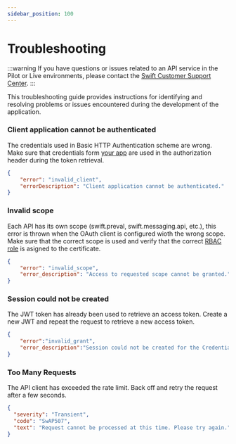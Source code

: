 ```yaml
---
sidebar_position: 100
---
```


# Troubleshooting

:::warning
If you have questions or issues related to an API service in the Pilot or Live environments, please contact the [Swift Customer Support Center](https://www.swift.com/contact-us/support).
:::

This troubleshooting guide provides instructions for identifying and resolving problems or issues encountered
during the development of the application.

### Client application cannot be authenticated

The credentials used in Basic HTTP Authentication scheme are wrong. Make sure that credentials form [your app](./security/application-credentials) are used in the authorization header during the token retrieval.

```JSON
{
    "error": "invalid_client",
    "errorDescription": "Client application cannot be authenticated."
}
```

### Invalid scope

Each API has its own scope (swift.preval, swift.messaging.api, etc.), this error is thrown when the OAuth client is configured wioth the wrong scope.
Make sure that the correct scope is used and verify that the correct [RBAC role](./security/swiftnet-pki/rbac-roles) is asigned to the certificate.

```JSON
{
    "error": "invalid_scope",
    "error_description": "Access to requested scope cannot be granted."
}
```

### Session could not be created

The JWT token has already been used to retrieve an access token. Create a new JWT and repeat the request to retrieve a new access token.

```json
{
    "error":"invalid_grant",
    "error_description":"Session could not be created for the Credentialed User."
}
 ```

### Too Many Requests

The API client has exceeded the rate limit. Back off and retry the request after a few seconds.

```json title="HTTP 429 - Too Many Requests"
{
  "severity": "Transient",
  "code": "SwAP507",
  "text": "Request cannot be processed at this time. Please try again."
}
```
